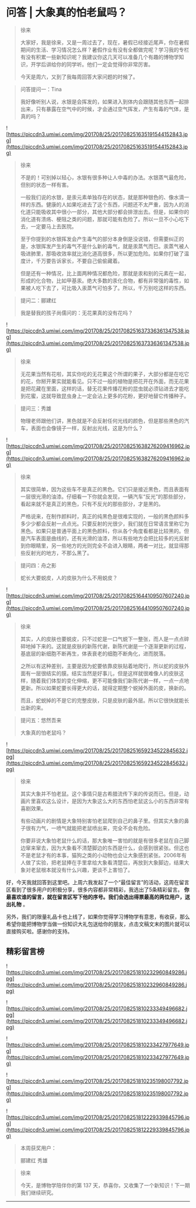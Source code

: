 # 问答 | 大象真的怕老鼠吗？

> 徐来
> 
> 大家好，我是徐来，又是一周过去了，现在，暑假已经接近尾声，你在暑假期间的生活、学习情况怎么样？暑假作业有没有全都做完呢？学习我的专栏有没有积累一些新知识呢？我建议你这几天可以准备几个有趣的博物学知识，开学后讲给你的同学听。他们一定会觉得你非常厉害。
> 
> 今天是周六，又到了我每周回答大家问题的时候了。

> 问答提问一：Tina
> 
> 我好像听别人说，水银是会挥发的，如果进入到体内会跟随其他东西一起排出来，只有暴露在空气中的时候，才会通过空气挥发，产生有毒的气体，是真的吗？

![https://piccdn3.umiwi.com/img/201708/25/201708251635191544152843.jpg](https://piccdn3.umiwi.com/img/201708/25/201708251635191544152843.jpg)

> 徐来
> 
> 不是的！可别掉以轻心，水银有很多种让人中毒的办法。水银蒸气最危险，但别的状态一样有害。
> 
> 一般我们说的水银，是汞元素单独存在的状态，就是那种银色的、像水滴一样的东西。健康的人如果吃进去了这个东西，问题还不太严重，因为人的消化道只能吸收其中很小一部分，其他大部分都会排泄出去。但是，如果你的消化道有溃疡、梗阻之类的问题，那就可能有危险了。所以一旦不小心吃下去，一定要马上去医院。
> 
> 至于你提到的水银挥发会产生毒气的部分本身倒是没说错，但需要纠正的是，水银挥发产生的毒气不是什么新的毒气，就是汞蒸气而已。汞蒸气被人吸进肺里，那吸收效率就比消化道高很多，所以更加危险。如果你打破了温度计，千万要告诉家长，不要自己偷偷藏着。
> 
> 但是还有一种情况，比上面两种情况都危险，那就是汞和别的元素在一起，形成的化合物，比如甲基汞。绝大多数的汞化合物，都有非常强的毒性，如果被人吃下去了，可比吸入汞蒸气可怕多了。所以，千万别吃这样的东西。

> 提问二：郦建红
> 
> 我是替我的孩子尚儒问的：无花果真的没有花吗？

![https://piccdn3.umiwi.com/img/201708/25/201708251637336361347538.jpg](https://piccdn3.umiwi.com/img/201708/25/201708251637336361347538.jpg)

> 徐来
> 
> 无花果当然有花啦，其实你吃的无花果这个所谓的果子，大部分都是在吃它的花，你掰开果实就能看见。只不过一般的植物是把花开在外面，而无花果是把花藏在里面，这样的话，替无花果传播花粉的昆虫就必须钻进去才能吃到花蜜，这就导致昆虫身上一定会沾上更多的花粉，更好地替它传播种子。

> 提问三：秀雄
> 
> 物理老师跟他们讲，黑色就是不会反射任何光线的颜色，但是那些黑色的汽车，表面也会像镜子一样，反射出光线，这是为什么？

![https://piccdn3.umiwi.com/img/201708/25/201708251638276209416962.jpg](https://piccdn3.umiwi.com/img/201708/25/201708251638276209416962.jpg)

> 徐来
> 
> 其实很简单，因为这些车不是真正的黑色。它们只是接近黑色，而且表面有一层很光滑的油漆。仔细看一下你就会发现，一辆汽车“反光”的那些部分，看起来就不是真正的黑色，只有不反光的那些部分，才是黑的。
> 
> 严格说来，在制作颜料时，真正的纯黑色是很难实现的，一般的黑色颜料多多少少都会反射一点点光。只要反射的光很少，我们就在日常语言里称它为黑色。如果只是普通平面上的黑色颜料，你从各个角度看都是比较黑的。但是汽车表面是曲线的，还有光滑的油漆，所以有些地方会把比较多的光反射到你眼睛里，另一些地方的光则完全不会进入眼睛，两者一对比，就显得那些反射光的地方，不那么黑了。

> 提问四：舟之影
> 
> 蛇长大要蜕皮，人的皮肤为什么不用蜕皮？

![https://piccdn3.umiwi.com/img/201708/25/201708251644109507607240.jpg](https://piccdn3.umiwi.com/img/201708/25/201708251644109507607240.jpg)

> 徐来
> 
> 其实，人的皮肤也要蜕皮，只不过蛇是一口气蜕下一整张，而人是一点点碎碎地掉下来的。这就是皮肤的新陈代谢，新陈代谢是一个逐渐更新的过程，基底层的新细胞不断再生，体表衰老的细胞不断角化，进而脱落。
> 
> 之所以有这种差别，主要是因为蛇要依靠皮肤贴着地爬行，所以蛇的皮肤外面有一层很结实的膜。结实当然是好事儿，但是这样就很难像人的皮肤这样，随着我们体型的变化伸缩，更不可能像我们新陈代谢一样，一点一点地更新。所以如果蛇要长得更大的话，就得定期整个蜕掉外面的皮，换新的。
> 
> 而且，蛇蜕掉的不是它的完整皮肤，只是皮肤的最外层。所以它很快就能长出新的来。

> 提问五：悠然吾来
> 
> 大象真的怕老鼠吗？

![https://piccdn3.umiwi.com/img/201708/25/201708251659234522845632.jpg](https://piccdn3.umiwi.com/img/201708/25/201708251659234522845632.jpg)

> 徐来
> 
> 其实大象并不怕老鼠。这个事情只是古希腊流传下来的传说而已。但是，动画片里喜欢这么设计，是因为大象这么大的东西怕老鼠这么小的东西非常有喜剧效果。
> 
> 有些动画片的剧情是大象特别害怕老鼠爬到自己的鼻子里。但其实大象的鼻子很有力气，一喷气就能把老鼠喷出来，完全不会有危险。
> 
> 你要非说大象怕老鼠什么的话，那大象唯一害怕的就是有很多老鼠在自己脚边窜来窜去，因为大象看不清楚脚边的东西是什么，会感到很紧张。但这也不是老鼠才有的本事，猫狗之类的小动物也会让大象感到紧张。2006年有人做了实验，把老鼠捧在手里拿给大象看清楚后，再放到大象脚边，结果大象对老鼠根本就没有什么兴趣，更谈不上害怕了。

好，今天我就回答到这里吧。上周六我发起了一个“最佳留言”的活动，这周在留言区看到了很多用户的积极分享，很多内容都非常精彩，我选出了5条精彩留言。 **你最喜欢谁的留言，就在留言区写下他的序号。我们会选出得票最高的两位用户，送出礼物** 。

另外，我们的限量礼品卡也上线了，如果你觉得学习博物学有意思，有收获，那么希望你能把博物学当做一份知识大礼包送给你的朋友，点击文稿文末的图片就可以直接购买啦。感谢你的支持。

## 精彩留言榜

![https://piccdn3.umiwi.com/img/201708/25/201708251810232960849286.jpg](https://piccdn3.umiwi.com/img/201708/25/201708251810232960849286.jpg)

![https://piccdn3.umiwi.com/img/201708/25/201708251810233349496682.jpg](https://piccdn3.umiwi.com/img/201708/25/201708251810233349496682.jpg)

![https://piccdn3.umiwi.com/img/201708/25/201708251810233427977649.jpg](https://piccdn3.umiwi.com/img/201708/25/201708251810233427977649.jpg)

![https://piccdn3.umiwi.com/img/201708/25/201708251810235198007792.jpg](https://piccdn3.umiwi.com/img/201708/25/201708251810235198007792.jpg)

![https://piccdn3.umiwi.com/img/201708/25/201708251812229339845796.jpg](https://piccdn3.umiwi.com/img/201708/25/201708251812229339845796.jpg)

> 本周获奖用户：
> 
> 郦建红  秀雄

> 徐来
> 
> 今天，是博物学陪伴你的第 137 天，恭喜你，又收集了一个新知识！下一期我们继续研究。

---

